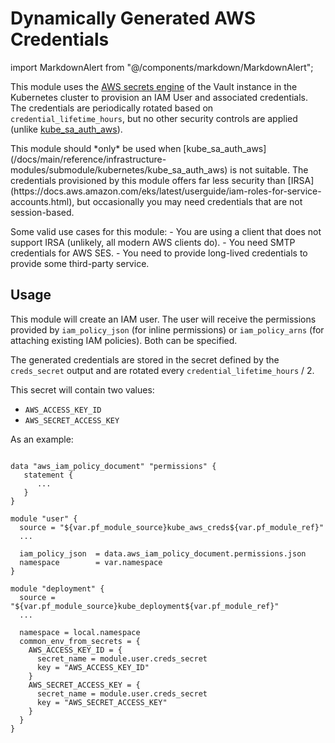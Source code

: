 # Dynamically Generated AWS Credentials

import MarkdownAlert from "@/components/markdown/MarkdownAlert";

This module uses the [AWS secrets engine](https://developer.hashicorp.com/vault/docs/secrets/aws) of the Vault instance in the Kubernetes cluster
to provision an IAM User and associated credentials. The credentials are periodically rotated based on `credential_lifetime_hours`, but
no other security controls are applied (unlike [kube_sa_auth_aws](/docs/main/reference/infrastructure-modules/submodule/kubernetes/kube_sa_auth_aws)).

<MarkdownAlert severity="warning">
   This module should *only* be used when [kube_sa_auth_aws](/docs/main/reference/infrastructure-modules/submodule/kubernetes/kube_sa_auth_aws)
   is not suitable. The credentials provisioned by this module offers far less security than [IRSA](https://docs.aws.amazon.com/eks/latest/userguide/iam-roles-for-service-accounts.html),
   but occasionally you may need credentials that are not session-based.

   Some valid use cases for this module:
      - You are using a client that does not support IRSA (unlikely, all modern AWS clients do).
      - You need SMTP credentials for AWS SES.
      - You need to provide long-lived credentials to provide some third-party service.
</MarkdownAlert>


## Usage

This module will create an IAM user. The user will receive the permissions provided by `iam_policy_json`
(for inline permissions) or `iam_policy_arns` (for attaching existing IAM policies). Both can be specified.

The generated credentials are stored in the secret defined by the `creds_secret` output and are 
rotated every `credential_lifetime_hours` / 2.

This secret will contain two values:

- `AWS_ACCESS_KEY_ID`
- `AWS_SECRET_ACCESS_KEY`

As an example:

```hcl

data "aws_iam_policy_document" "permissions" {
   statement {
      ...
   }
}

module "user" {
  source = "${var.pf_module_source}kube_aws_creds${var.pf_module_ref}"
  ...
      
  iam_policy_json  = data.aws_iam_policy_document.permissions.json
  namespace        = var.namespace
}

module "deployment" {
  source = "${var.pf_module_source}kube_deployment${var.pf_module_ref}"
  ...
      
  namespace = local.namespace
  common_env_from_secrets = {
    AWS_ACCESS_KEY_ID = {
      secret_name = module.user.creds_secret
      key = "AWS_ACCESS_KEY_ID"
    }
    AWS_SECRET_ACCESS_KEY = {
      secret_name = module.user.creds_secret
      key = "AWS_SECRET_ACCESS_KEY"
    }
  }
}
```
